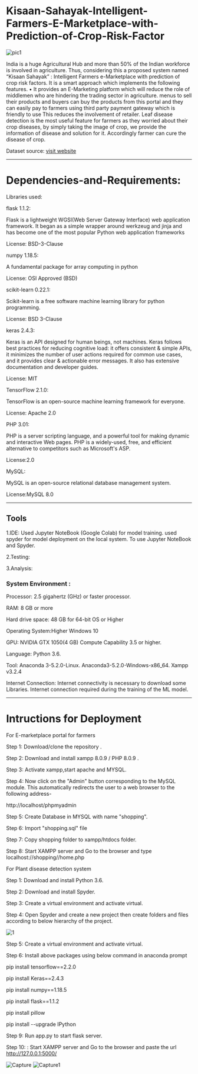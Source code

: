 # Kisaan-Sahayak-Intelligent-Farmers-E-Marketplace-with-Prediction-of-Crop-Risk-Factor


![pic1](https://user-images.githubusercontent.com/62464857/126490311-da935a79-9060-4403-9ebd-8a7fd4121c3a.png)


India is a huge Agricultural Hub and more than 50% of the Indian workforce is involved in agriculture. Thus, considering this a proposed system named “Kisaan Sahayak” : Intelligent Farmers e-Marketplace with prediction of crop risk factors.
It is a smart approach which implements the following features.
• It provides an E-Marketing platform which will reduce the role of middlemen who are hindering the trading sector in agriculture.
menus to sell their products and buyers can buy the products from this portal and they can easily pay to farmers using third party payment gateway which is friendly to use This reduces the involvement of retailer.
Leaf disease detection is the most useful feature for farmers as they worried about their crop diseases, by simply taking the image of crop, we provide the information of disease and solution for it. Accordingly farmer can cure the disease of crop.


Dataset source:
[visit website](https://drive.google.com/drive/folders/1vdr9CC9ChYVW2iXp6PlfyMOGD-4Um1ue)


---
# Dependencies-and-Requirements:

 Libraries used:
 
 
 flask 1.1.2:
 
Flask is a lightweight WGSI(Web Server Gateway Interface) web application framework. It began as a simple wrapper around werkzeug and jinja and has become one of the most popular Python web application frameworks

License: BSD-3-Clause


numpy 1.18.5:

A fundamental package for array computing in python

License: OSI Approved (BSD)



scikit-learn 0.22.1:

Scikit-learn is a free software machine learning library for python programming.

License: BSD 3-Clause



keras 2.4.3:

Keras is an API designed for human beings, not machines. Keras follows best practices for reducing cognitive load: it offers consistent & simple APIs, it minimizes the number of user actions required for common use cases, and it provides clear & actionable error messages. It also has extensive documentation and developer guides.

License: MIT


TensorFlow 2.1.0:

TensorFlow is an open-source machine learning framework for everyone.

License: Apache 2.0



PHP 3.01:

PHP is a server scripting language, and a powerful tool for making dynamic and interactive Web pages.
PHP is a widely-used, free, and efficient alternative to competitors such as Microsoft's ASP.

License:2.0



MySQL:

MySQL is an open-source relational database management system.

License:MySQL 8.0











---

## Tools
1.IDE: Used Jupyter NoteBook (Google Colab) for model training. used spyder for model deployment on the local system. To use Jupyter NoteBook and Spyder.

2.Testing: 

3.Analysis:



### System Environment :

Processor: 2.5 gigahertz (GHz) or faster processor.

RAM: 8 GB or more

Hard drive space: 48 GB for 64-bit OS or Higher


Operating System:Higher Windows 10


GPU: NVIDIA GTX 1050(4 GB) Compute Capability 3.5 or higher.


Language: Python 3.6.


Tool: Anaconda 3-5.2.0-Linux. Anaconda3-5.2.0-Windows-x86_64. Xampp v3.2.4


Internet Connection: Internet connectivity is necessary to download some Libraries. Internet connection required during the training of the ML model.


---

# Intructions for Deployment
For E-marketplace portal for farmers

Step 1: Download/clone the repository .

Step 2: Download and install xampp 8.0.9 / PHP 8.0.9 .

Step 3: Activate xampp,start apache and MYSQL.

Step 4: Now click on the "Admin" button corresponding to the MySQL module. This automatically redirects the user to a web browser to the following address-

http://localhost/phpmyadmin

Step 5: Create Database in MYSQL with name "shopping".

Step 6: Import "shopping.sql" file 

Step 7: Copy shopping folder to xampp/htdocs folder.

Step 8: Start XAMPP server and Go to the browser and type localhost://shopping//home.php

For Plant disease detection system


Step 1: Download and install Python 3.6.

Step 2: Download and install Spyder.

Step 3: Create a virtual environment and activate virtual.
        
Step 4: Open Spyder and create a new project then create folders and files according to below hierarchy of the project.

![1](https://user-images.githubusercontent.com/62464857/122721112-e5a5c480-d28d-11eb-823d-8d4e9fe9d826.png)

Step 5: Create a virtual environment and activate virtual.

Step 6: Install above packages using below command in anaconda prompt

pip install tensorflow==2.2.0

pip install Keras==2.4.3

pip install numpy==1.18.5

pip install flask==1.1.2

pip install pillow

pip install --upgrade IPython


Step 9:  Run app.py to start flask server.

Step 10: : Start XAMPP server and Go to the browser and paste the url http://127.0.0.1:5000/

![Capture](https://user-images.githubusercontent.com/54286037/128539603-4c9ce8ac-5bc5-4233-8226-2f4412d6c0b0.PNG)
![Capture1](https://user-images.githubusercontent.com/54286037/128539641-46338ecb-785e-4b29-a0d9-dcf996d99b1d.PNG)

















